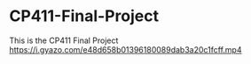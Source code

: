 # CP411-Final-Project
This is the CP411 Final Project
https://i.gyazo.com/e48d658b01396180089dab3a20c1fcff.mp4
